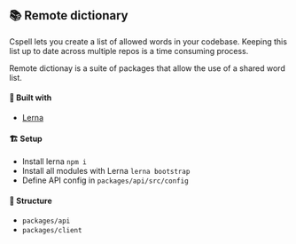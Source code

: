 ## 📚 Remote dictionary

Cspell lets you create a list of allowed words in your codebase.
Keeping this list up to date across multiple repos is a time consuming process.

Remote dictionay is a suite of packages that allow the use of a shared word list.

#### 🔨 Built with

- [Lerna](https://github.com/lerna/lerna)

#### 🏗️ Setup

- Install lerna `npm i`
- Install all modules with Lerna `lerna bootstrap`
- Define API config in `packages/api/src/config`

#### 🏢 Structure

- `packages/api`
- `packages/client`
